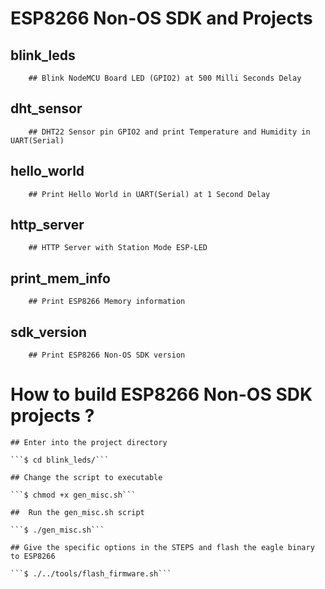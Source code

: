 # ESP8266 Non-OS SDK and Projects

## blink_leds 
		## Blink NodeMCU Board LED (GPIO2) at 500 Milli Seconds Delay

## dht_sensor
		## DHT22 Sensor pin GPIO2 and print Temperature and Humidity in UART(Serial)
		
## hello_world
		## Print Hello World in UART(Serial) at 1 Second Delay

## http_server
		## HTTP Server with Station Mode ESP-LED 

## print_mem_info
		## Print ESP8266 Memory information

## sdk_version
		## Print ESP8266 Non-OS SDK version

 
# How to build ESP8266 Non-OS SDK projects ?

	## Enter into the project directory 

	```$ cd blink_leds/```

	## Change the script to executable

	```$ chmod +x gen_misc.sh```

	##  Run the gen_misc.sh script

	```$ ./gen_misc.sh```

	## Give the specific options in the STEPS and flash the eagle binary to ESP8266

	```$ ./../tools/flash_firmware.sh```

